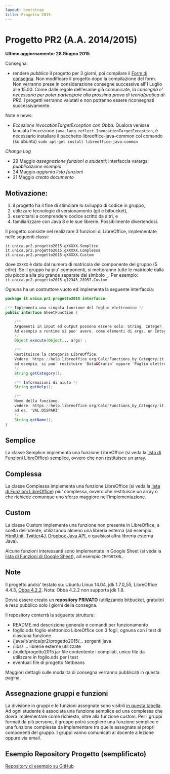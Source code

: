 ```yaml
---
layout: bootstrap
title: Progetto 2015
---
```


Progetto PR2 (A.A. 2014/2015)
======================================
**Ultimo aggiornamento: 28 Giugno 2015**


Consegna:

 - rendere *pubblico* il progetto per 3 giorni, poi compilare il [Form di consegna](http://goo.gl/forms/O50ibZikwd). Non modificare il progetto dopo la compilazione del form. Non verranno prese in considerazione consegne successive all'1 Luglio alle 15.00. Come dalle regole dell'esame già comunicate, *la consegna e' necessaria per poter partecipare alla prossima prova di teoria/pratica di PR2*. I progetti verranno valutati e non potranno essere riconsegnati successivamente.
 
 
Note e news:

 - *Eccezione InvocationTargetException con Obba.* Qualora venisse lanciata l'eccezione `java.lang.reflect.InvocationTargetException`, è necessario installare il pacchetto libreoffice-java-common col comando (su ubuntu) `sudo apt-get install libreoffice-java-common`


_Change Log_

 - 29 Maggio _assegnazione funzioni a studenti_; interfaccia varargs; _pubblicazione esempio_ 
 - 24 Maggio _aggiunta lista funzioni_
 - 21 Maggio _creato documento_

Motivazione: 
----------
  1. il progetto ha il fine di stimolare lo sviluppo di codice in gruppo, 
  1. utilizzare tecnologie di versionamento (git e bitbucket), 
  1. esercitarsi a comprendere codice scritto da altri, e 
  1. familiarizzare con Java 8 e le sue librerie. Possibilmente divertendosi.

Il progetto consiste nel realizzare 3 funzioni di LibreOffice, implementate nelle seguenti classi: 

```
it.unica.pr2.progetto2015.gXXXXX.Semplice
it.unica.pr2.progetto2015.gXXXXX.Complessa
it.unica.pr2.progetto2015.gXXXXX.Custom
```

dove `XXXXX` è dato dal numero di matricola del componente del gruppo (5 cifre). Se il gruppo ha piu' componenti, si metteranno tutte le matricole dalla piu piccola alla piu grande separate dal simbolo `_`.
Per esempio: `it.unica.pr2.progetto2015.g12345_28957.Custom`

Ognuna ha un costruttore vuoto ed implementa la seguente interfaccia:

```java
package it.unica.pr2.progetto2015.interfacce;

/** Implementa una singola funzione del foglio elettronico */
public interface SheetFunction {

	/** 
	Argomenti in input ed output possono essere solo: String, Integer, Long, Double, Character, Boolean e array di questi tipi.
	Ad esempio a runtime si puo' avere, come elementi di args, un Integer ed un Long[], e restituire un Double[];
	*/
	Object execute(Object... args) ;

	/** 
	Restituisce la categoria LibreOffice;
	Vedere: https://help.libreoffice.org/Calc/Functions_by_Category/it
	ad esempio, si puo' restituire "Data&Orario" oppure "Foglio elettronico"
	*/
	String getCategory();

	/** Informazioni di aiuto */
	String getHelp(); 

	/** 
	Nome della funzione.
	vedere: https://help.libreoffice.org/Calc/Functions_by_Category/it
	ad es. "VAL.DISPARI" 
	*/         
	String getName();
}
```

Semplice
--------
La classe Semplice implementa una funzione LibreOffice (si veda la [lista di Funzioni LibreOffice](https://help.libreoffice.org/Calc/Functions_by_Category/it)) semplice, ovvero che non restituisce un array.

Complessa
--------
La classe Complessa implementa una funzione LibreOffice (si veda la [lista di Funzioni LibreOffice](https://help.libreoffice.org/Calc/Functions_by_Category/it)) piu' complessa, ovvero che restituisce un array o che richiede comunque uno sforzo maggiore nell'implementazione.

Custom
------
La classe Custom implementa una funzione non presente in LibreOffice, a scelta dell'utente, utilizzando almeno una libreria esterna (ad esempio: [HtmlUnit](http://htmlunit.sourceforge.net/gettingStarted.html), [Twitter4J](http://twitter4j.org/en/index.html), [Dropbox Java API](https://www.dropbox.com/developers/core/start/java), o qualsiasi altra libreria esterna Java).

Alcune funzioni interessanti sono implementate in Google Sheet (si veda la [lista di Funzioni di Google Sheet](https://support.google.com/docs/table/25273?hl=it)), ad esempio `IMPORTXML`.


Note
----

Il progetto andra' testato su: Ubuntu Linux 14.04, jdk 1.7.0_55, LibreOffice 4.4.3, [Obba 4.2.2](http://obba.info/).
Nota: Obba 4.2.2 non supporta jdk 1.8.

Dovrà essere creato un **repository PRIVATO** (utilizzando bitbucket, gratuito) e reso pubblico solo i giorni della consegna.

Il repository conterrà la seguente struttura:

  - README.md   descrizione generale e comandi per funzionamento
  - foglio.ods  foglio elettronico LibreOffice con 3 fogli, ognuna con i test di ciascuna funzione
  - /java/it/unica/pr2/progetto2015/...   sorgenti java
  - /libs/ ...    librerie esterne utilizzate
  - /build/progetto2015.jar   file contentente i compilati, unico file da utilizzare in foglio.ods per i test
  - eventuali file di progetto Netbeans

Maggiori dettagli sulle modalità di consegna verranno pubblicati in questa pagina.

Assegnazione gruppi e funzioni
-------
La divisione in gruppi e le funzioni assegnate sono visibili [in questa tabella](https://docs.google.com/spreadsheets/d/1RjFGGm3GcKEHmfgZHQncrIbszDnhZ8K5qKL-Jnc6mP4/edit?usp=sharing).
Ad ogni studente è associata una funzione semplice ed una complessa che dovrà implementare come richiesto, oltre alla funzione custom.
Per i gruppi formati da più persone, il gruppo potrà scegliere una funzione semplice e una funzione complessa da implementare tra quelle assegnate ai propri componenti del gruppo.
I gruppi vanno comunicati al docente a lezione oppure via email. 

Esempio Repository Progetto (semplificato)
----------------
[Repository di esempio su GitHub](https://github.com/pr2unica/progetto2015)


<!--
Lista Funzioni
----

###Database
Le funzioni di questa categoria sono classificate _complesse_

DB.DEV.ST.POP
DB.DEV.ST
DB.PRODOTTO
DB.MEDIA
DB.MIN
DB.MAX
DB.VALORI
DB.CONTA.VALORI
DB.VAR.POP
DB.VAR
DB.SOMMA
DB.CONTA.NUMERI

###Data&Orario
Le funzioni di questa categoria sono tutte classificate _semplici_

FRAZIONE.ANNO
ANNO
GIORNO.LAVORATIVO
NUM.SETTIMANA_ADD
NUM.SETTIMANA
GIORNO.SETTIMANA
OGGI
ORARIO.VALORE
ORARIO
SECONDO
ADESSO
GIORNI.LAVORATIVI.TOT
MESE
MINUTO
ORA
FINE.MESE
DATA.MESE
DOMENICA.DI.PASQUA
GIORNO360
GIORNI
GIORNO
DATA.VALORE
DATA.DIFF
DATA


###Finanza
Le funzioni di questa categoria sono classificate _complesse_

AMMORT.ANNUO
RICEV.SCAD
VA
INTERESSE.RATA
TIR.COST
EFFETTIVO
EFFETTIVO_ADD
DURATA_ADD
TASSO.SCONTO
AMMORT
AMMORT.FISSO
AMMORT.PER
AMMORT.DEGR
INT.MATURATO.SCAD
INT.MATURATO.PER


###Informazione
Le seguenti funzioni sono _semplici_ tranne quelle che restituiscono degli array.

TIPO
NON.DISP
NUM
VAL.TESTO
VAL.RIF
VAL.DISPARI
ISODD
VAL.NUMERO
VAL.NON.TESTO
VAL.NON.DISP
VAL.LOGICO
VAL.FORMULA
VAL.PARI
ISEVEN
VAL.ERRORE
VAL.ERR
VAL.VUOTO
INFO
FORMULA
ATTUALE
CELLA

###Testo
Le seguenti funzioni sono considerate _semplici_.

VALORE
MAIUSC
UNICODE
CARATT.UNI
ANNULLA.SPAZI
TESTO
T
SOSTITUISCI
RICERCA
ROMANO
DESTRA.B
DESTRA
RIPETI
RIMPIAZZA
MAIUSC.INIZ
STRINGA.ESTRAI.B
STRINGA.ESTRAI
MINUSC
LUNGH.B
LUNGHEZZA
SINISTRA.B
SINISTRA
JIS
FISSO
TROVA
IDENTICO
VALUTA
DECIMALE
CONCATENA
CODICE
LIBERA
CODICE.CARATT
BASE
TESTO.BAHT
ASC
ARABO


###Matematica
Le seguenti sono considerate _semplici_ tranne quelle che restituiscono array.

CONVERTI
ARROTONDA.DIFETTO.PRECISO
ARROTONDA.DIFETTO
SEGNO
ARROTONDA.MULTIPLO
COSECH
SECH
COSEC
SEC
ARCCOS
ARCCOSH
RADQ
ARCCOT
ARCCOTH
ARCSEN
ARCSENH
ARCTAN
ARCTAN.2
ARCTANH
COS
COSH
COT
RADQ.PI.GRECO
COTH
GRADI
EXP
FATTORIALE
INT
PARI
MCD
MCD_ADD
CASUALE.TRA
MCM
LCM_ADD
COMBINAZIONE
COMBINAZIONE.VALORI
TRONCA
LN
LOG
LOG10
ISO.ARROTONDA.ECCESSO
ARROT.ECCESS.PRECISO
ARROTONDA.ECCESSO
PI.GRECO
CASUALE
MULTINOMINALE
POTENZA
SOMMA.SERIE
PRODOTTO
SOMMA.Q
RESTO
QUOZIENTE
RADIANTI
ARROTONDA
ARROTONDA.PER.DIF
ARROTONDA.PER.ECC
SEN
SENH
SOMMA
SOMMA.SE
TAN
TANH
SUBTOTALE
EUROCONVERT
DISPARI
ASS



###Matrice
Le funzioni di questa categoria sono _complesse_

MATR.TRASPOSTA
REGR.LIN
REGR.LOG
MATR.SOMMA.PRODOTTO
SOMMA.DIFF.Q
SOMMA.SOMMA.Q
SOMMA.Q.DIFF
TENDENZA
MATR.UNIT
FREQUENZA
MATR.DETERM
MATR.INVERSA
MATR.PRODOTTO
CRESCITA


###Statistica 
Le funzioni di questa categoria non sono utilizzate nel progetto

###Logica
Le funzioni di questa categoria sono _semplici_.

E
FALSO
SE
NON
O
VERO
XO

###Foglio elettronico
Le funzioni di questa categoria non sono utilizzate nel progetto


-->
